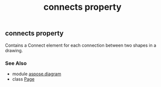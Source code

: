 ﻿---
title: connects property
second_title: Aspose.Diagram for Python via .NET API References
description: 
type: docs
weight: 330
url: /python-net/aspose.diagram/page/connects/
is_root: false
---

## connects property


Contains a Connect element for each connection between two shapes in a drawing.

### See Also
* module [aspose.diagram](../../)
* class [Page](/diagram/python-net/aspose.diagram/page)
